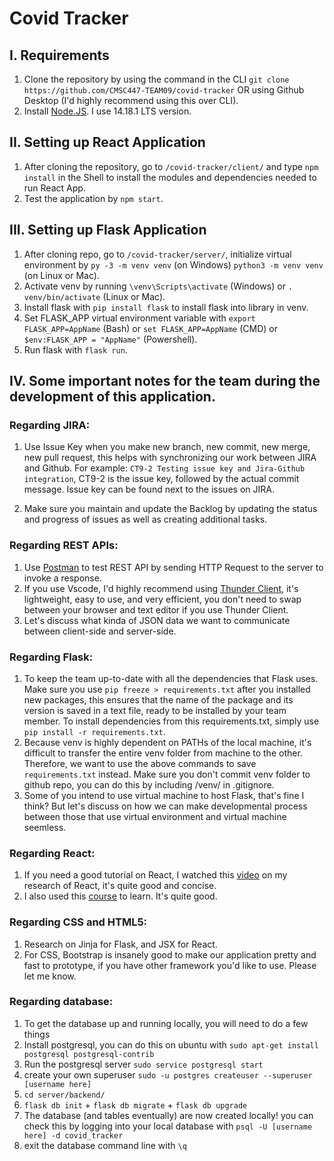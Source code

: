 # Covid Tracker

## I. Requirements
1. Clone the repository by using the command in the CLI `git clone https://github.com/CMSC447-TEAM09/covid-tracker` OR using Github Desktop (I'd highly recommend using this over CLI).
2. Install [Node.JS](https://nodejs.org/en/). I use 14.18.1 LTS version.
## II. Setting up React Application
1. After cloning the repository, go to `/covid-tracker/client/` and type `npm install` in the Shell to install the modules and dependencies needed to run React App.
2. Test the application by `npm start`.

## III. Setting up Flask Application
1. After cloning repo, go to `/covid-tracker/server/`, initialize virtual environment by `py -3 -m venv venv` (on Windows) `python3 -m venv venv` (on Linux or Mac).
2. Activate venv by running `\venv\Scripts\activate` (Windows) or `. venv/bin/activate` (Linux or Mac).
3. Install flask with `pip install flask` to install flask into library in venv.
4. Set FLASK_APP virtual environment variable with `export FLASK_APP=AppName` (Bash) or `set FLASK_APP=AppName` (CMD) or `$env:FLASK_APP = "AppName"` (Powershell).
5. Run flask with `flask run`.

## IV. Some important notes for the team during the development of this application.
### Regarding JIRA:
1. Use Issue Key when you make new branch, new commit, new merge, new pull request, this helps with synchronizing our work between JIRA and Github.
For example: `CT9-2 Testing issue key and Jira-Github integration`, CT9-2 is the issue key, followed by the actual commit message. Issue key can be found next to the issues on JIRA.

2. Make sure you maintain and update the Backlog by updating the status and progress of issues as well as creating additional tasks.

### Regarding REST APIs:
1. Use [Postman](https://www.postman.com/) to test REST API by sending HTTP Request to the server to invoke a response.
2. If you use Vscode, I'd highly recommend using [Thunder Client](https://marketplace.visualstudio.com/items?itemName=rangav.vscode-thunder-client), it's lightweight, easy to use, and very efficient, you don't need to swap between your browser and text editor if you use Thunder Client.
3. Let's discuss what kinda of JSON data we want to communicate between client-side and server-side.

### Regarding Flask:
1. To keep the team up-to-date with all the dependencies that Flask uses. Make sure you use `pip freeze > requirements.txt` after you installed new packages, this ensures that the name of the package and its version is saved in a text file, ready to be installed by your team member. To install dependencies from this requirements.txt, simply use `pip install -r requirements.txt`.
2. Because venv is highly dependent on PATHs of the local machine, it's difficult to transfer the entire venv folder from machine to the other. Therefore, we want to use the above commands to save `requirements.txt` instead. Make sure you don't commit venv folder to github repo, you can do this by including /venv/ in .gitignore.
3. Some of you intend to use virtual machine to host Flask, that's fine I think? But let's discuss on how we can make developmental process between those that use virtual environment and virtual machine seemless.

### Regarding React:
1. If you need a good tutorial on React, I watched this [video](https://www.youtube.com/watch?v=w7ejDZ8SWv8&t=3257s) on my research of React, it's quite good and concise.
2. I also used this [course](https://fullstackopen.com/en/#course-contents) to learn. It's quite good.

### Regarding CSS and HTML5:
1. Research on Jinja for Flask, and JSX for React.
2. For CSS, Bootstrap is insanely good to make our application pretty and fast to prototype, if you have other framework you'd like to use. Please let me know.

### Regarding database:
1. To get the database up and running locally, you will need to do a few things
2. Install postgresql, you can do this on ubuntu with `sudo apt-get install postgresql postgresql-contrib`
3. Run the postgresql server `sudo service postgresql start`
4. create your own superuser `sudo -u postgres createuser --superuser [username here]`
5. `cd server/backend/`
6. `flask db init` + `flask db migrate` + `flask db upgrade`
7. The database (and tables eventually) are now created locally! you can check this by logging into your local database with `psql -U [username here] -d covid_tracker`
8. exit the database command line with `\q`
